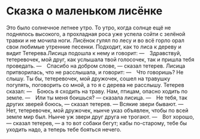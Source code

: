 Сказка о маленьком лисёнке
===============

Это было солнечное летнее утро. То утро, когда солнце ещё не поднялось высокого, а прохладная роса уже успела сойти с зелёной травки и не мочила ноги. Лисёнок гулял по лесу и во всё горло орал свои любимые утренние песенки. Подходит, как то лиса к дереву и видит Тетерева.Лисица подошла к нему и говорит:
— Здравствуй, тетеревочек, мой друг, как услышала твой голосочек, так и пришла тебя проведать.
— Спасибо на добром слове, — сказал тетерев.
Лисица притворилась, что не расслышала, и говорит:
— Что говоришь? Не слышу. Ты бы, тетеревочек, мой дружочек, сошел на травушку погулять, поговорить со мной, а то я с дерева не расслышу.
Тетерев сказал:
— Боюсь я сходить на траву. Нам, птицам, опасно ходить по земле.
— Или ты меня боишься? — сказала лисица.
— Не тебя, так других зверей боюсь, — сказал тетерев. — Всякие звери бывают.
— Нет, тетеревочек, мой дружочек, нынче указ объявлен, чтобы по всей земле мир был. Нынче уж звери друг друга не трогают.
— Вот хорошо, — сказал тетерев, — а то вот собаки бегут; кабы по-старому, тебе бы уходить надо, а теперь тебе бояться нечего.
